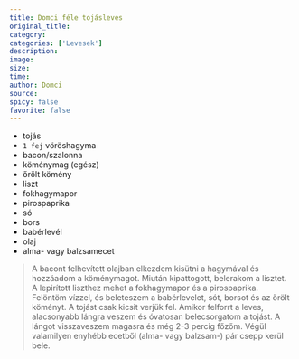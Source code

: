 ```yaml
---
title: Domci féle tojásleves
original_title: 
category: 
categories: ['Levesek']
description: 
image: 
size: 
time: 
author: Domci
source: 
spicy: false
favorite: false
---
```


* tojás
* `1 fej` vöröshagyma
* bacon/szalonna
* köménymag (egész)
* őrölt kömény
* liszt
* fokhagymapor
* pirospaprika
* só
* bors
* babérlevél
* olaj
* alma- vagy balzsamecet

>A bacont felhevített olajban elkezdem kisütni a hagymával és hozzáadom a köménymagot. Miután kipattogott, belerakom a lisztet. A lepirított liszthez mehet a fokhagymapor és a pirospaprika. Felöntöm vízzel, és beleteszem a babérlevelet, sót, borsot és az őrölt köményt. A tojást csak kicsit verjük fel. Amikor felforrt a leves, alacsonyabb lángra veszem és óvatosan belecsorgatom a tojást. A lángot visszaveszem magasra és még 2-3 percig főzőm. Végül valamilyen enyhébb ecetből (alma- vagy balzsam-) pár csepp kerül bele.

